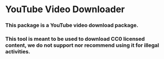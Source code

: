 # YouTube Video Downloader

### This package is a YouTube video download package.
### This tool is meant to be used to download CC0 licensed content, we do not support nor recommend using it for illegal activities.
